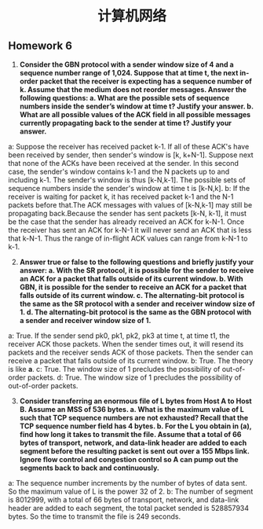 # <center>**计算机网络**</center>  

## **Homework 6**
1. **Consider the GBN protocol with a sender window size of 4 and a sequence number range of 1,024. Suppose that at time t, the next in-order packet that the receiver is expecting has a sequence number of k. Assume that the medium does not reorder messages. Answer the following questions: 
   a. What are the possible sets of sequence numbers inside the sender’s window at time t? Justify your answer.
   b. What are all possible values of the ACK field in all possible messages currently propagating back to the sender at time t? Justify your answer.**

a: Suppose the receiver has received packet k-1. If all of these ACK's have been received by sender, then sender's window is [k, k+N-1].  Suppose next that none of the ACKs have been received at the sender.  In this second case, the sender's window contains k-1 and the N packets up to and including k-1.  The sender's window is thus [k-N,k-1]. The possible sets of sequence numbers inside the sender's window at time t is [k-N,k].
b: If the receiver is waiting for packet k, it has received packet k-1 and the N-1 packets before that.The ACK messages with values of [k-N,k-1] may still be propagating back.Because the sender has sent packets [k-N, k-1], it must be the case that the sender has already received an ACK for k-N-1. Once the receiver has sent an ACK for k-N-1 it will never send an ACK that is less that k-N-1.  Thus the range of in-flight ACK values can range from k-N-1 to k-1.

2. **Answer true or false to the following questions and briefly justify your answer:
   a. With the SR protocol, it is possible for the sender to receive an ACK for a packet that falls outside of its current window.
   b. With GBN, it is possible for the sender to receive an ACK for a packet that falls outside of its current window.
   c. The alternating-bit protocol is the same as the SR protocol with a sender and receiver window size of 1.
   d. The alternating-bit protocol is the same as the GBN protocol with a sender and receiver window size of 1.**  

a: True. If the sender send pk0, pk1, pk2, pk3 at time t, at time t1, the receiver ACK those packets. When the sender times out, it will resend its packets and the receiver sends ACK of those packets. Then the sender can receive a packet that falls outside of its current window.
b: True. The theory is like **a**.
c: True. The window size of 1 precludes the possibility of out-of-order packets.
d: True. The window size of 1 precludes the possibility of out-of-order packets.

3. **Consider transferring an enormous file of L bytes from Host A to Host B. Assume an MSS of 536 bytes.
  a. What is the maximum value of L such that TCP sequence numbers are not exhausted? Recall that the TCP sequence number field has 4 bytes.
  b. For the L you obtain in (a), find how long it takes to transmit the file. Assume that a total of 66 bytes of transport, network, and data-link header are added to each segment before the resulting packet is sent out over a 155 Mbps link. Ignore flow control and congestion control so A can pump out the segments back to back and continuously.**  

a: The sequence number increments by the number of bytes of data sent. So the maximum value of L is the power 32 of 2.
b: The number of segment is 8012999, with a total of 66 bytes of transport, network, and data-link header are added to each segment, the total packet sended is 528857934 bytes. So the time to transmit the file is 249 seconds.